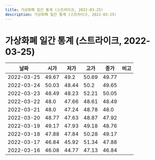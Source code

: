 ```yaml
---
title: 가상화폐 일간 통계 (스트라이크, 2022-03-25)
description: 가상화폐 일간 통계 (스트라이크, 2022-03-25)
---
```


가상화폐 일간 통계 (스트라이크, 2022-03-25)
===

|날짜|시가|저가|고가|종가|비고|
|--|--|--|--|--|--|
|2022-03-25|49.67|49.2|50.69|49.77|    |
|2022-03-24|50.03|48.44|50.2|49.65|    |
|2022-03-23|48.49|48.23|52.21|50.05|    |
|2022-03-22|48.0|47.66|48.61|48.49|    |
|2022-03-21|48.0|47.24|48.78|48.0|    |
|2022-03-20|48.77|47.63|48.87|47.92|    |
|2022-03-19|49.17|47.93|49.18|48.76|    |
|2022-03-18|47.88|47.84|50.28|49.17|    |
|2022-03-17|46.84|45.92|51.34|47.88|    |
|2022-03-16|46.08|44.77|47.13|46.84|    |
